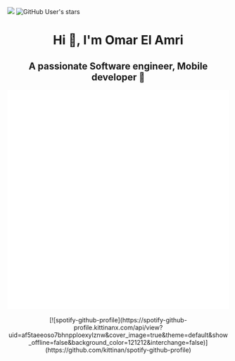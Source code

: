 ![](https://komarev.com/ghpvc/?username=omaarelamri&color=brightgreen&style=plastic)
<img alt="GitHub User's stars" src="https://img.shields.io/github/stars/OMAARELAMRI?style=social">
<h1 align="center">  Hi 👋, I'm Omar El Amri </h1>
<h2 align="center">  A passionate Software engineer, Mobile developer 📱</h2> 

![Metrics](/github-metrics.svg) 

<center>
[![spotify-github-profile](https://spotify-github-profile.kittinanx.com/api/view?uid=af5taeeoso7bhnpploexylznw&cover_image=true&theme=default&show_offline=false&background_color=121212&interchange=false)](https://github.com/kittinan/spotify-github-profile)
</center>



